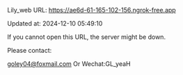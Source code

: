 Lily_web URL: https://ae6d-61-165-102-156.ngrok-free.app

Updated at: 2024-12-10 05:49:10

If you cannot open this URL, the server might be down.

Please contact: 

goley04@foxmail.com Or Wechat:GL_yeaH
